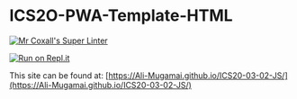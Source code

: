 # ICS2O-PWA-Template-HTML

[![Mr Coxall's Super Linter](https://github.com/Ali-Mugamai/ICS20-03-02-JS/workflows/Mr%20Coxall's%20Super%20Linter/badge.svg)](https://github.com/Ali-Mugamai/ICS20-03-02-JS/actions)

[![Run on Repl.it](https://repl.it/badge/github/Ali-Mugamai/ICS20-03-02-JS)](https://repl.it/github/Ali-Mugamai/ICS20-03-02-JS)

This site can be found at: [https://Ali-Mugamai.github.io/ICS20-03-02-JS/](https://Ali-Mugamai.github.io/ICS20-03-02-JS/)
